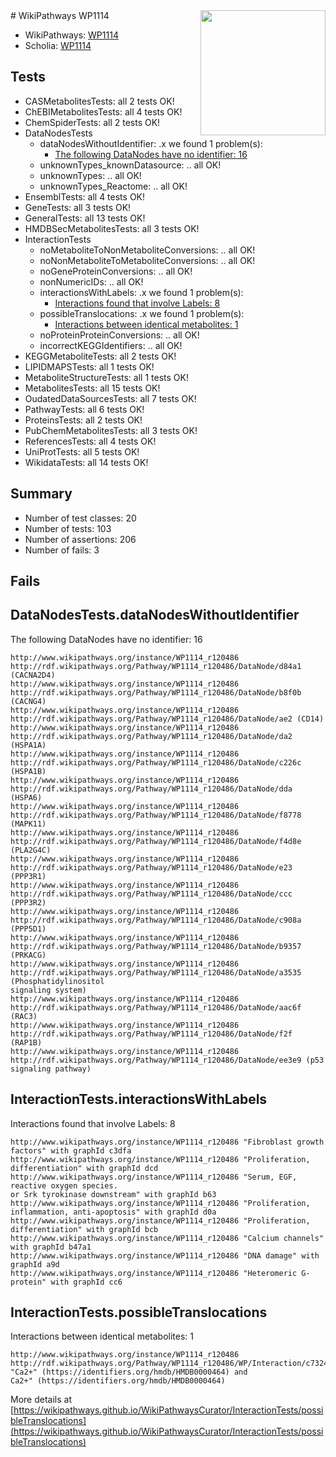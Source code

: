 <img style="float: right; width: 200px" src="https://upload.wikimedia.org/wikipedia/commons/thumb/8/83/Wplogo_with_text_500.png/640px-Wplogo_with_text_500.png" />
# WikiPathways WP1114

* WikiPathways: [WP1114](https://new.wikipathways.org/pathways/WP1114)
* Scholia: [WP1114](https://scholia.toolforge.org/wikipathways/WP1114)
## Tests
* CASMetabolitesTests: all 2 tests OK!
* ChEBIMetabolitesTests: all 4 tests OK!
* ChemSpiderTests: all 2 tests OK!
* DataNodesTests
    * dataNodesWithoutIdentifier: .x we found 1 problem(s):
        * [The following DataNodes have no identifier: 16](#8792c496)
    * unknownTypes_knownDatasource: .. all OK!
    * unknownTypes: .. all OK!
    * unknownTypes_Reactome: .. all OK!
* EnsemblTests: all 4 tests OK!
* GeneTests: all 3 tests OK!
* GeneralTests: all 13 tests OK!
* HMDBSecMetabolitesTests: all 3 tests OK!
* InteractionTests
    * noMetaboliteToNonMetaboliteConversions: .. all OK!
    * noNonMetaboliteToMetaboliteConversions: .. all OK!
    * noGeneProteinConversions: .. all OK!
    * nonNumericIDs: .. all OK!
    * interactionsWithLabels: .x we found 1 problem(s):
        * [Interactions found that involve Labels: 8](#630d267f)
    * possibleTranslocations: .x we found 1 problem(s):
        * [Interactions between identical metabolites: 1](#d59038c4)
    * noProteinProteinConversions: .. all OK!
    * incorrectKEGGIdentifiers: .. all OK!
* KEGGMetaboliteTests: all 2 tests OK!
* LIPIDMAPSTests: all 1 tests OK!
* MetaboliteStructureTests: all 1 tests OK!
* MetabolitesTests: all 15 tests OK!
* OudatedDataSourcesTests: all 7 tests OK!
* PathwayTests: all 6 tests OK!
* ProteinsTests: all 2 tests OK!
* PubChemMetabolitesTests: all 3 tests OK!
* ReferencesTests: all 4 tests OK!
* UniProtTests: all 5 tests OK!
* WikidataTests: all 14 tests OK!


## Summary

* Number of test classes: 20
* Number of tests: 103
* Number of assertions: 206
* Number of fails: 3

## Fails

<a name="8792c496" />

## DataNodesTests.dataNodesWithoutIdentifier

The following DataNodes have no identifier: 16
```
http://www.wikipathways.org/instance/WP1114_r120486 http://rdf.wikipathways.org/Pathway/WP1114_r120486/DataNode/d84a1 (CACNA2D4)
http://www.wikipathways.org/instance/WP1114_r120486 http://rdf.wikipathways.org/Pathway/WP1114_r120486/DataNode/b8f0b (CACNG4)
http://www.wikipathways.org/instance/WP1114_r120486 http://rdf.wikipathways.org/Pathway/WP1114_r120486/DataNode/ae2 (CD14)
http://www.wikipathways.org/instance/WP1114_r120486 http://rdf.wikipathways.org/Pathway/WP1114_r120486/DataNode/da2 (HSPA1A)
http://www.wikipathways.org/instance/WP1114_r120486 http://rdf.wikipathways.org/Pathway/WP1114_r120486/DataNode/c226c (HSPA1B)
http://www.wikipathways.org/instance/WP1114_r120486 http://rdf.wikipathways.org/Pathway/WP1114_r120486/DataNode/dda (HSPA6)
http://www.wikipathways.org/instance/WP1114_r120486 http://rdf.wikipathways.org/Pathway/WP1114_r120486/DataNode/f8778 (MAPK11)
http://www.wikipathways.org/instance/WP1114_r120486 http://rdf.wikipathways.org/Pathway/WP1114_r120486/DataNode/f4d8e (PLA2G4C)
http://www.wikipathways.org/instance/WP1114_r120486 http://rdf.wikipathways.org/Pathway/WP1114_r120486/DataNode/e23 (PPP3R1)
http://www.wikipathways.org/instance/WP1114_r120486 http://rdf.wikipathways.org/Pathway/WP1114_r120486/DataNode/ccc (PPP3R2)
http://www.wikipathways.org/instance/WP1114_r120486 http://rdf.wikipathways.org/Pathway/WP1114_r120486/DataNode/c908a (PPP5D1)
http://www.wikipathways.org/instance/WP1114_r120486 http://rdf.wikipathways.org/Pathway/WP1114_r120486/DataNode/b9357 (PRKACG)
http://www.wikipathways.org/instance/WP1114_r120486 http://rdf.wikipathways.org/Pathway/WP1114_r120486/DataNode/a3535 (Phosphatidylinositol
signaling system)
http://www.wikipathways.org/instance/WP1114_r120486 http://rdf.wikipathways.org/Pathway/WP1114_r120486/DataNode/aac6f (RAC3)
http://www.wikipathways.org/instance/WP1114_r120486 http://rdf.wikipathways.org/Pathway/WP1114_r120486/DataNode/f2f (RAP1B)
http://www.wikipathways.org/instance/WP1114_r120486 http://rdf.wikipathways.org/Pathway/WP1114_r120486/DataNode/ee3e9 (p53 signaling pathway)
```

<a name="630d267f" />

## InteractionTests.interactionsWithLabels

Interactions found that involve Labels: 8
```
http://www.wikipathways.org/instance/WP1114_r120486 "Fibroblast growth
factors" with graphId c3dfa
http://www.wikipathways.org/instance/WP1114_r120486 "Proliferation, differentiation" with graphId dcd
http://www.wikipathways.org/instance/WP1114_r120486 "Serum, EGF,
reactive oxygen species.
or Srk tyrokinase downstream" with graphId b63
http://www.wikipathways.org/instance/WP1114_r120486 "Proliferation, inflammation, anti-apoptosis" with graphId d0a
http://www.wikipathways.org/instance/WP1114_r120486 "Proliferation, differentiation" with graphId bcb
http://www.wikipathways.org/instance/WP1114_r120486 "Calcium channels" with graphId b47a1
http://www.wikipathways.org/instance/WP1114_r120486 "DNA damage" with graphId a9d
http://www.wikipathways.org/instance/WP1114_r120486 "Heteromeric G-protein" with graphId cc6
```

<a name="d59038c4" />

## InteractionTests.possibleTranslocations

Interactions between identical metabolites: 1
```
http://www.wikipathways.org/instance/WP1114_r120486 http://rdf.wikipathways.org/Pathway/WP1114_r120486/WP/Interaction/c7324 "Ca2+" (https://identifiers.org/hmdb/HMDB0000464) and 
Ca2+" (https://identifiers.org/hmdb/HMDB0000464)
```

More details at [https://wikipathways.github.io/WikiPathwaysCurator/InteractionTests/possibleTranslocations](https://wikipathways.github.io/WikiPathwaysCurator/InteractionTests/possibleTranslocations)

